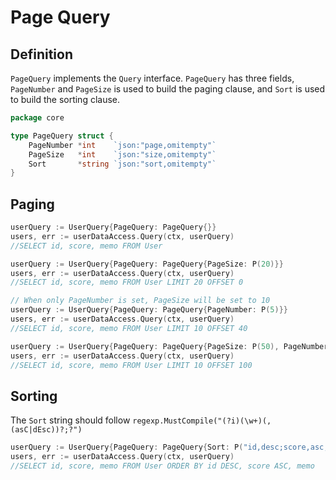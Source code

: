 # Page Query

## Definition

`PageQuery` implements the `Query` interface. `PageQuery` has three fields, `PageNumber` and `PageSize` is used to build the paging clause, and `Sort` is used to build the sorting clause.

```go
package core

type PageQuery struct {
	PageNumber *int    `json:"page,omitempty"`
	PageSize   *int    `json:"size,omitempty"`
	Sort       *string `json:"sort,omitempty"`
}
```

## Paging

```go
userQuery := UserQuery{PageQuery: PageQuery{}}
users, err := userDataAccess.Query(ctx, userQuery)
//SELECT id, score, memo FROM User

userQuery := UserQuery{PageQuery: PageQuery{PageSize: P(20)}}
users, err := userDataAccess.Query(ctx, userQuery)
//SELECT id, score, memo FROM User LIMIT 20 OFFSET 0

// When only PageNumber is set, PageSize will be set to 10
userQuery := UserQuery{PageQuery: PageQuery{PageNumber: P(5)}}
users, err := userDataAccess.Query(ctx, userQuery)
//SELECT id, score, memo FROM User LIMIT 10 OFFSET 40

userQuery := UserQuery{PageQuery: PageQuery{PageSize: P(50), PageNumber: P(3)}}
users, err := userDataAccess.Query(ctx, userQuery)
//SELECT id, score, memo FROM User LIMIT 10 OFFSET 100	
```

## Sorting

The `Sort` string should follow `regexp.MustCompile("(?i)(\w+)(,(asC|dEsc))?;?")`

```go
userQuery := UserQuery{PageQuery: PageQuery{Sort: P("id,desc;score,asc;memo")}}
users, err := userDataAccess.Query(ctx, userQuery)
//SELECT id, score, memo FROM User ORDER BY id DESC, score ASC, memo
```
